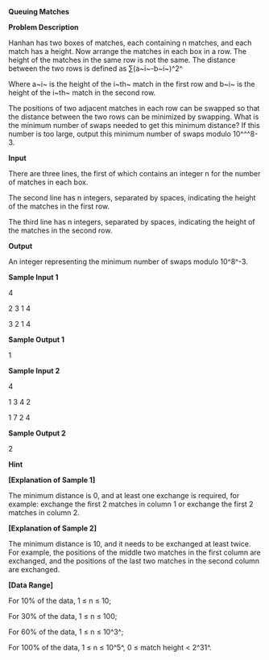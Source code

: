 **Queuing Matches**

**Problem Description**

Hanhan has two boxes of matches, each containing n matches, and each match has a height. Now arrange the matches in each box in a row. The height of the matches in the same row is not the same. The distance between the two rows is defined as ∑(a~i~-b~i~)^2^

Where a~i~ is the height of the i~th~ match in the first row and b~i~ is the height of the i~th~ match in the second row.

The positions of two adjacent matches in each row can be swapped so that the distance between the two rows can be minimized by swapping. What is the minimum number of swaps needed to get this minimum distance? If this number is too large, output this minimum number of swaps modulo 10^\^^8-3.

**Input**

There are three lines, the first of which contains an integer n for the number of matches in each box.

The second line has n integers, separated by spaces, indicating the height of the matches in the first row.

The third line has n integers, separated by spaces, indicating the height of the matches in the second row.

**Output**

An integer representing the minimum number of swaps modulo 10^8^-3.

**Sample Input 1**

4

2 3 1 4

3 2 1 4

**Sample Output 1**

1

**Sample Input 2**

4

1 3 4 2

1 7 2 4

**Sample Output 2**

2

**Hint**

**\[Explanation of Sample 1\]**

The minimum distance is 0, and at least one exchange is required, for example: exchange the first 2 matches in column 1 or exchange the first 2 matches in column 2.

**\[Explanation of Sample 2\]**

The minimum distance is 10, and it needs to be exchanged at least twice. For example, the positions of the middle two matches in the first column are exchanged, and the positions of the last two matches in the second column are exchanged.

**\[Data Range\]**

For 10% of the data, 1 ≤ n ≤ 10;

For 30% of the data, 1 ≤ n ≤ 100;

For 60% of the data, 1 ≤ n ≤ 10^3^;

For 100% of the data, 1 ≤ n ≤ 10^5^, 0 ≤ match height \< 2^31^.
